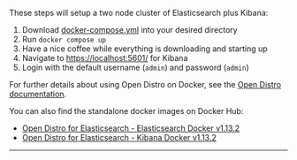 These steps will setup a two node cluster of Elasticsearch plus Kibana:

1. Download [docker-compose.yml](#) into your desired directory
2. Run `docker compose up`
3. Have a nice coffee while everything is downloading and starting up
4. Navigate to [https://localhost:5601/](https://localhost:5601/) for Kibana
5. Login with the default username (`admin`) and password (`admin`)

For further details about using Open Distro on Docker, see the [Open Distro documentation](https://opendistro.github.io/for-elasticsearch-docs/docs/install/docker/#start-a-cluster).

You can also find the standalone docker images on Docker Hub:
* [Open Distro for Elasticsearch - Elasticsearch Docker v1.13.2](https://hub.docker.com/r/amazon/opendistro-for-elasticsearch)
* [Open Distro for Elasticsearch - Kibana Docker v1.13.2](https://hub.docker.com/r/amazon/opendistro-for-elasticsearch-kibana)

---